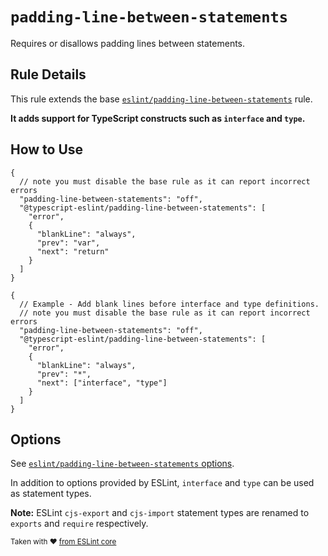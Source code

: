 # `padding-line-between-statements`

Requires or disallows padding lines between statements.

## Rule Details

This rule extends the base [`eslint/padding-line-between-statements`](https://eslint.org/docs/rules/padding-line-between-statements) rule.

**It adds support for TypeScript constructs such as `interface` and `type`.**

## How to Use

```jsonc
{
  // note you must disable the base rule as it can report incorrect errors
  "padding-line-between-statements": "off",
  "@typescript-eslint/padding-line-between-statements": [
    "error",
    {
      "blankLine": "always",
      "prev": "var",
      "next": "return"
    }
  ]
}
```

```jsonc
{
  // Example - Add blank lines before interface and type definitions.
  // note you must disable the base rule as it can report incorrect errors
  "padding-line-between-statements": "off",
  "@typescript-eslint/padding-line-between-statements": [
    "error",
    {
      "blankLine": "always",
      "prev": "*",
      "next": ["interface", "type"]
    }
  ]
}
```

## Options

See [`eslint/padding-line-between-statements` options](https://eslint.org/docs/rules/padding-line-between-statements#options).

In addition to options provided by ESLint, `interface` and `type` can be used as statement types.

**Note:** ESLint `cjs-export` and `cjs-import` statement types are renamed to `exports` and `require` respectively.

<sup>

Taken with ❤️ [from ESLint core](https://github.com/eslint/eslint/blob/main/docs/rules/padding-line-between-statements.md)

</sup>
